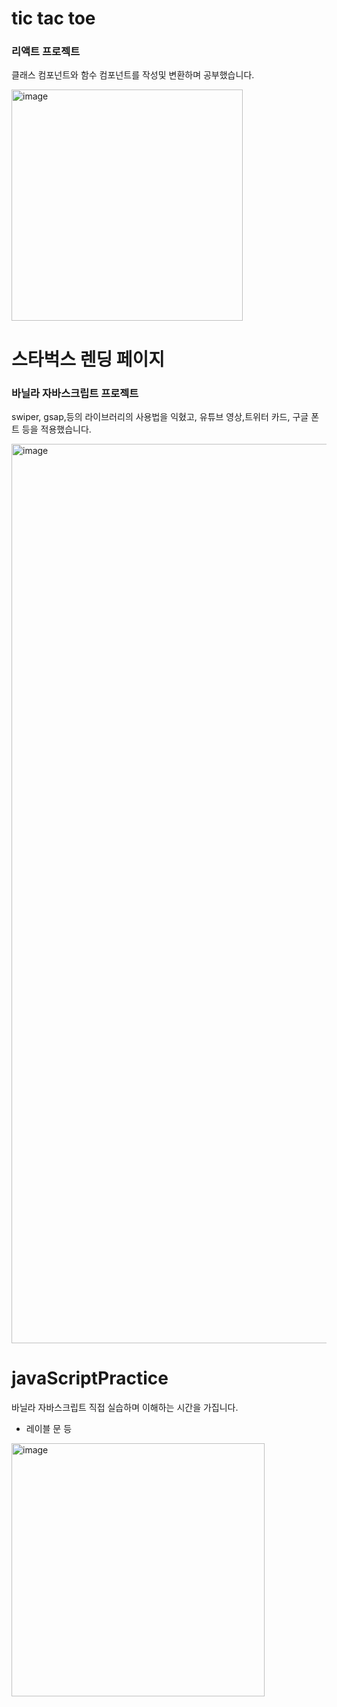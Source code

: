 # tic tac toe 
### 리액트 프로젝트

클래스 컴포넌트와 함수 컴포넌트를 작성및 변환하며 공부했습니다. 

<img width="370" alt="image" src="https://github.com/joywhy/miniProject/assets/82435813/c89ecabe-fadc-421e-b6ab-42a0d879d809">


# 스타벅스 렌딩 페이지
### 바닐라 자바스크립트 프로젝트

 swiper, gsap,등의 라이브러리의 사용법을 익혔고, 유튜브 영상,트위터 카드, 구글 폰트 등을 적용했습니다. 

<img width="1439" alt="image" src="https://github.com/joywhy/miniProject/assets/82435813/50e738da-1c8f-42e2-bf7b-2a3b1ca96504">

# javaScriptPractice

바닐라 자바스크립트 직접 실습하며 이해하는 시간을 가집니다. 
- 레이블 문 등

<img width="405" alt="image" src="https://github.com/joywhy/miniProject/assets/82435813/32e9d4a1-f6d5-4b57-8e9a-a0086ea59fc4">

 
